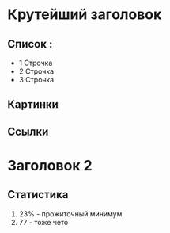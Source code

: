# Крутейший заголовок

## Список :

* 1 Строчка
* 2 Строчка 
* 3 Строчка

## Картинки

## Ссылки 

# Заголовок 2

## Статистика

1. 23% - прожиточный минимум
2. 77 - тоже чето 

